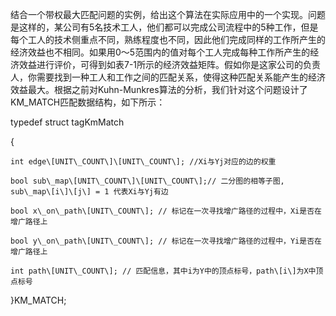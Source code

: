 结合一个带权最大匹配问题的实例，给出这个算法在实际应用中的一个实现。问题是这样的，某公司有5名技术工人，他们都可以完成公司流程中的5种工作，但是每个工人的技术侧重点不同，熟练程度也不同，因此他们完成同样的工作所产生的经济效益也不相同。如果用0～5范围内的值对每个工人完成每种工作所产生的经济效益进行评价，可得到如表7-1所示的经济效益矩阵。假如你是这家公司的负责人，你需要找到一种工人和工作之间的匹配关系，使得这种匹配关系能产生的经济效益最大。根据之前对Kuhn-Munkres算法的分析，我们针对这个问题设计了KM\_MATCH匹配数据结构，如下所示：

typedef struct tagKmMatch  

{  

    int edge\[UNIT\_COUNT\]\[UNIT\_COUNT\]; //Xi与Yj对应的边的权重  

    bool sub\_map\[UNIT\_COUNT\]\[UNIT\_COUNT\];// 二分图的相等子图, sub\_map\[i\]\[j\] = 1 代表Xi与Yj有边  

    bool x\_on\_path\[UNIT\_COUNT\]; // 标记在一次寻找增广路径的过程中，Xi是否在增广路径上  

    bool y\_on\_path\[UNIT\_COUNT\]; // 标记在一次寻找增广路径的过程中，Yi是否在增广路径上  

    int path\[UNIT\_COUNT\]; // 匹配信息，其中i为Y中的顶点标号，path\[i\]为X中顶点标号  

}KM\_MATCH; 

